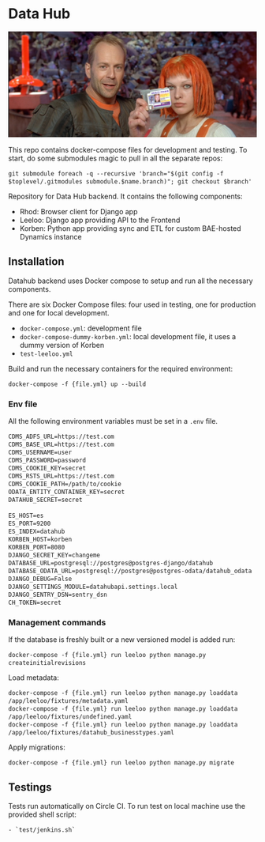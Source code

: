 # Data Hub

![Leeloo and Korben](leeloo-korben.jpg)

This repo contains docker-compose files for development and testing. To start,
do some submodules magic to pull in all the separate repos:

```
git submodule foreach -q --recursive 'branch="$(git config -f $toplevel/.gitmodules submodule.$name.branch)"; git checkout $branch'
```

Repository for Data Hub backend. It contains the following components:

* Rhod: Browser client for Django app
* Leeloo: Django app providing API to the Frontend
* Korben: Python app providing sync and ETL for custom BAE-hosted Dynamics
  instance

## Installation

Datahub backend uses Docker compose to setup and run all the necessary components.

There are six Docker Compose files: four used in testing, one for production and one for local development.

* `docker-compose.yml`: development file
* `docker-compose-dummy-korben.yml`: local development file, it uses a dummy version of Korben
* `test-leeloo.yml`

Build and run the necessary containers for the required environment:

    docker-compose -f {file.yml} up --build


### Env file

All the following environment variables must be set in a `.env` file.
```
CDMS_ADFS_URL=https://test.com
CDMS_BASE_URL=https://test.com
CDMS_USERNAME=user
CDMS_PASSWORD=password
CDMS_COOKIE_KEY=secret
CDMS_RSTS_URL=https://test.com
CDMS_COOKIE_PATH=/path/to/cookie
ODATA_ENTITY_CONTAINER_KEY=secret
DATAHUB_SECRET=secret

ES_HOST=es
ES_PORT=9200
ES_INDEX=datahub
KORBEN_HOST=korben
KORBEN_PORT=8080
DJANGO_SECRET_KEY=changeme
DATABASE_URL=postgresql://postgres@postgres-django/datahub
DATABASE_ODATA_URL=postgresql://postgres@postgres-odata/datahub_odata
DJANGO_DEBUG=False
DJANGO_SETTINGS_MODULE=datahubapi.settings.local
DJANGO_SENTRY_DSN=sentry_dsn
CH_TOKEN=secret
```

### Management commands

If the database is freshly built or a new versioned model is added run:

    docker-compose -f {file.yml} run leeloo python manage.py createinitialrevisions

Load metadata:

    docker-compose -f {file.yml} run leeloo python manage.py loaddata /app/leeloo/fixtures/metadata.yaml
    docker-compose -f {file.yml} run leeloo python manage.py loaddata /app/leeloo/fixtures/undefined.yaml
    docker-compose -f {file.yml} run leeloo python manage.py loaddata /app/leeloo/fixtures/datahub_businesstypes.yaml

Apply migrations:
    
    docker-compose -f {file.yml} run leeloo python manage.py migrate
    
## Testings

Tests run automatically on Circle CI. To run test on
local machine use the provided shell script:

    - `test/jenkins.sh`
